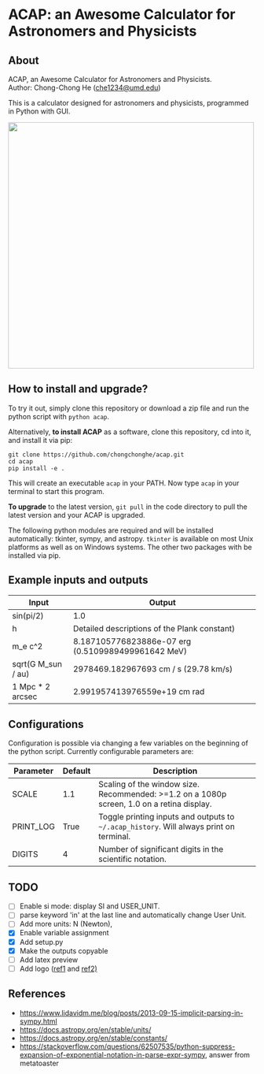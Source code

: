 # ACAP: an Awesome Calculator for Astronomers and Physicists

## About

ACAP, an Awesome Calculator for Astronomers and Physicists.  
Author: Chong-Chong He (che1234@umd.edu)

This is a calculator designed for astronomers and physicists,
programmed in Python with GUI.

<img src="https://user-images.githubusercontent.com/24463821/87982584-0295ae80-caa5-11ea-9319-2da2b9ef2ea9.gif" width="500">

## How to install and upgrade?

To try it out, simply clone this repository or download a zip file and run the
python script with `python acap`.

Alternatively, **to install ACAP** as a software, clone this repository, cd into it,
and install it via pip:

```
git clone https://github.com/chongchonghe/acap.git
cd acap
pip install -e .
```

This will create an executable `acap` in your PATH. Now type `acap` in
your terminal to start this program. 

**To upgrade** to the latest version, `git pull` in the code directory to pull
the latest version and your ACAP is upgraded.

The following python modules are required and will be installed
automatically: tkinter, sympy, and astropy. `tkinter` is available
on most Unix platforms as well as on Windows systems. The other two
packages with be installed via pip.

## Example inputs and outputs

| Input              | Output                                                       |
| ------------------ | ------------------------------------------------------------ |
| sin(pi/2)          | 1.0                                                          |
| h                  | Detailed descriptions of the Plank constant)                 |
| m_e c^2            | 8.187105776823886e-07 erg (0.5109989499961642 MeV)           |
| sqrt(G M_sun / au) | 2978469.182967693 cm / s (29.78 km/s)                        |
| 1 Mpc * 2 arcsec   | 2.991957413976559e+19 cm rad                                 |

## Configurations

Configuration is possible via changing a few variables on the beginning of the python
script. Currently configurable parameters are:

| Parameter | Default | Description                                                                                |
| --------- | ------- | ------------------------------------------------------------                               |
| SCALE     | 1.1     | Scaling of the window size. Recommended: >=1.2 on a 1080p screen, 1.0 on a retina display. |
| PRINT_LOG | True    | Toggle printing inputs and outputs to `~/.acap_history`. Will always print on terminal.    |
| DIGITS    | 4       | Number of significant digits in the scientific notation.                                   |


## TODO

- [ ] Enable si mode: display SI and USER_UNIT. 
- [ ] parse keyword 'in' at the last line and automatically change User Unit.
- [ ] Add more units: N (Newton), 
- [X] Enable variable assignment
- [X] Add setup.py
- [X] Make the outputs copyable
- [ ] Add latex preview
- [ ] Add logo ([ref1](https://www.c-sharpcorner.com/blogs/create-application-title-and-icon-in-python-gui) and [ref2)](https://stackoverflow.com/questions/22618156/how-to-replace-the-python-logo-in-a-tkinter-based-python-gui-app)

## References

- https://www.lidavidm.me/blog/posts/2013-09-15-implicit-parsing-in-sympy.html
- https://docs.astropy.org/en/stable/units/
- https://docs.astropy.org/en/stable/constants/
- https://stackoverflow.com/questions/62507535/python-suppress-expansion-of-exponential-notation-in-parse-expr-sympy, answer from metatoaster

